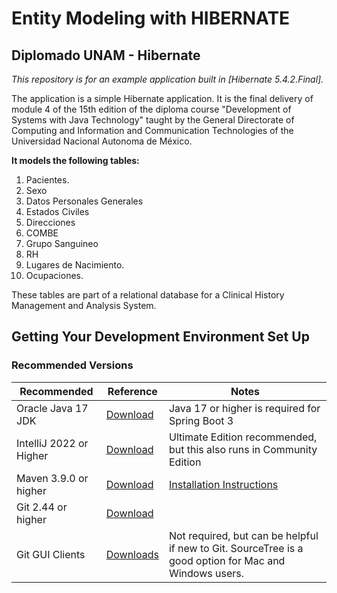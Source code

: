 # Entity Modeling with HIBERNATE

## Diplomado UNAM - Hibernate

*This repository is for an example application built in [Hibernate 5.4.2.Final].*

The application is a simple Hibernate application. It is the final delivery of module 4 of the 15th edition of the diploma course "Development of Systems with Java Technology" taught by the General Directorate of Computing and Information and Communication Technologies of the Universidad Nacional Autonoma de México.

**It models the following tables:**

1. Pacientes.
2. Sexo
3. Datos Personales Generales
4. Estados Civiles
5. Direcciones
6. COMBE
7. Grupo Sanguineo
8. RH
9. Lugares de Nacimiento.
10. Ocupaciones.

These tables are part of a relational database for a Clinical History Management and Analysis System.

## Getting Your Development Environment Set Up

### Recommended Versions

| Recommended             | Reference                                                                                                                                                     | Notes                                                                                                  |
|-------------------------|---------------------------------------------------------------------------------------------------------------------------------------------------------------|--------------------------------------------------------------------------------------------------------|
| Oracle Java 17 JDK      | [Download](https://www.oracle.com/java/technologies/downloads/#java17)                                                                                         | Java 17 or higher is required for Spring Boot 3                                                        |
| IntelliJ 2022 or Higher | [Download](https://www.jetbrains.com/idea/download/)                                                                                                          | Ultimate Edition recommended, but this also runs in Community Edition                                  |
| Maven 3.9.0 or higher   | [Download](https://maven.apache.org/download.cgi)                                                                                                             | [Installation Instructions](https://maven.apache.org/install.html)                                     |
| Git 2.44 or higher      | [Download](https://git-scm.com/downloads)                                                                                                                     |                                                                                                        |
| Git GUI Clients         | [Downloads](https://git-scm.com/downloads/guis)                                                                                                               | Not required, but can be helpful if new to Git. SourceTree is a good option for Mac and Windows users. |

